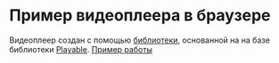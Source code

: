 # Пример видеоплеера в браузере

Видеоплеер создан с помощью [библиотеки](https://github.com/devmanorg/video-player-jslib), основанной на на базе библиотеки [Playable](https://wix.github.io/playable/).
 [Пример работы](https://popkovaleks.github.io/player/)